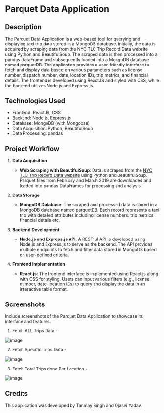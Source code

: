 # Parquet Data Application

## Description

The Parquet Data Application is a web-based tool for querying and displaying taxi trip data stored in a MongoDB database. Initially, the data is acquired by scraping data from the NYC TLC Trip Record Data website using Python and BeautifulSoup. The scraped data is then processed into a pandas DataFrame and subsequently loaded into a MongoDB database named parquetDB. The application provides a user-friendly interface to fetch and display data based on various parameters such as license number, dispatch number, date, location IDs, trip metrics, and financial details. The frontend is developed using ReactJS and   styled with CSS, while the backend utilizes Node.js and Express.js.

## Technologies Used

- Frontend:  ReactJS, CSS
- Backend:  Node.js, Express.js
- Database:  MongoDB (with Mongoose)
- Data Acquisition:  Python, BeautifulSoup
- Data Processing:  pandas

## Project Workflow

1. **Data Acquisition**

   - **Web Scraping with BeautifulSoup**: Data is scraped from the [NYC TLC Trip Record Data website](https://www.nyc.gov/site/tlc/about/tlc-trip-record-data.page) using Python and BeautifulSoup. Parquet files from February and March 2019 are downloaded and loaded into pandas DataFrames for processing and analysis.

2. **Data Storage**

   - **MongoDB Database**: The scraped and processed data is stored in a MongoDB database named parquetDB. Each record represents a taxi trip with detailed attributes including license numbers, trip metrics, financial details etc.

3. **Backend Development**

   - **Node.js and Express.js API**: A RESTful API is developed using Node.js and Express.js to serve as the backend. The API provides multiple endpoints to fetch and filter data stored in MongoDB based on user-defined criteria.

4. **Frontend Implementation**

   - **React.js**: The frontend interface is implemented using React.js along with CSS for styling. Users can input various filters (e.g., license number, date, location IDs) to query and display the data in an interactive table format.
  
## Screenshots

Include screenshots of the Parquet Data Application to showcase its interface and features.

1. Fetch ALL Trips Data -

![image](https://github.com/user-attachments/assets/306a7a08-f1e9-4a24-955a-668cba85b40e)



2. Fetch Specific Trips Data -

![image](https://github.com/user-attachments/assets/815428d7-c1e9-4a11-985d-c25533b3fc89)



3. Fetch Total Trips done Per Location -

![image](https://github.com/user-attachments/assets/c7a72148-9f42-4708-8b9c-bcea28d38b87)




## Credits

This application was developed by Tanmay Singh and Ojasvi Yadav.

